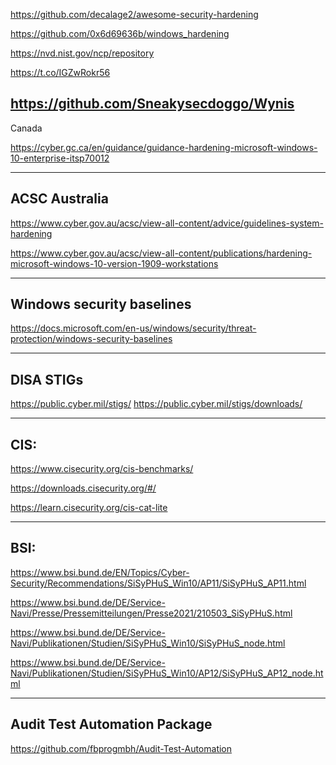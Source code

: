 https://github.com/decalage2/awesome-security-hardening

https://github.com/0x6d69636b/windows_hardening

https://nvd.nist.gov/ncp/repository

https://t.co/IGZwRokr56

https://github.com/Sneakysecdoggo/Wynis
----------------------------------------------------------------------------------------------
Canada

https://cyber.gc.ca/en/guidance/guidance-hardening-microsoft-windows-10-enterprise-itsp70012

----------------------------------------------------------------------------------------------
ACSC Australia
----------


https://www.cyber.gov.au/acsc/view-all-content/advice/guidelines-system-hardening

https://www.cyber.gov.au/acsc/view-all-content/publications/hardening-microsoft-windows-10-version-1909-workstations


----------------------------------------------------------------------------------------------



Windows security baselines
---------------

https://docs.microsoft.com/en-us/windows/security/threat-protection/windows-security-baselines

-----------------------------------------------------------------------------------------------


DISA STIGs
-------

https://public.cyber.mil/stigs/
https://public.cyber.mil/stigs/downloads/


------------------------------------------------------------------------------------------------


CIS:
-----

https://www.cisecurity.org/cis-benchmarks/

https://downloads.cisecurity.org/#/

https://learn.cisecurity.org/cis-cat-lite

------------------------------------------------------------------------------------------------


 
BSI:
--------

https://www.bsi.bund.de/EN/Topics/Cyber-Security/Recommendations/SiSyPHuS_Win10/AP11/SiSyPHuS_AP11.html

https://www.bsi.bund.de/DE/Service-Navi/Presse/Pressemitteilungen/Presse2021/210503_SiSyPHuS.html

https://www.bsi.bund.de/DE/Service-Navi/Publikationen/Studien/SiSyPHuS_Win10/SiSyPHuS_node.html

https://www.bsi.bund.de/DE/Service-Navi/Publikationen/Studien/SiSyPHuS_Win10/AP12/SiSyPHuS_AP12_node.html

---------------------------------------------------------------------------------------------------


Audit Test Automation Package
--------------
https://github.com/fbprogmbh/Audit-Test-Automation

